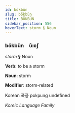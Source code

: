 ```yaml
---
id: bökbün
slug: bökbün
title: BÖKBÜN
sidebar_position: 556
hoverText: storm § Noun
---
```


### bökbün&emsp;<span kind="abugida">ʋ̑ıʋ̃ʄ</span>

*storm* **§** Noun

**Verb**: to be a storm

**Noun**: storm

**Modifier**: storm-related

Korean 폭풍 pokpung undefined

*Koreic Language Family*
